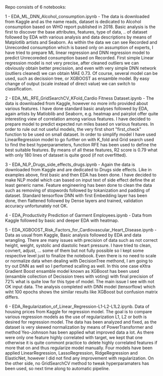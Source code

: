 Repo consists of 6 notebooks:

1 - EDA_ML_DNN_Alcohol_consumption.ipynb - The data is downloaded from Kaggle and as the name reads, dataset is dedicated to Alcohol consumption based on WHO report published in 2018. Basic analysis is the first to discover the base attributes, features, type of data, .. of dataset followed by EDA with various analysis and data descriptions by means of Matplotlib artists and Seaborn. As within the data we can see Recorded and Unrecorded consumption which is based only on assumption of experts, I have tried to prepare ML linear regression and DNN regression model to predict Unrecoreded consumption based on Recorded. First simple Linear regression model is not very precise, after cleaned outliers we can obviously obtain better precission, and even with very simple DNN network (outliers cleaned) we can obtain MAE 0.73. Of course, several model can be used, such as decission tree, or XGBOOST as ensamble model. By easy change of output (scale instead of direct value) we can switch to classification. 

2 - EDA_ML_RFE_GridSearchCV_KFold_Cardio Fitness Dataset.ipynb - The data is downloaded from Kaggle, however no more info provided about various features. I have done  standard basic analyses followed by EDA, again artists by Matloblib and Seaborn, e.g. heatmap and pairplot offer quite interesting view of correlation among various features. I have decided to prepare model to predict expected run miles based on various features. In order to rule out not useful models, the very first short "first_check" function to be used on small dataset. In order to simplify model I have used LinearRegression model to go further on with K_fold and Grid search used to find the best hyperparameters, function RFE has been used to define the best suitable features. By means of all these features, R2 score is 0.79 what with only 180 lines of dataset is quite good (if not overfitted). 

3 - EDA_NLP_Drugs_side_effects_drugs.ipynb - Again the data is downloaded from Kaggle and are dedicated to Drugs side effects. Like in examples above, first basic and then EDA has been done. I have decided to make NLP model which can based on input text of side effect define the at least generic name. Feature engineering has been done to clean the data such as removing of stopwords followed by tokanization and padding of dataset. Standard tensorflow DNN with first Embedding layer has been done, then flattened followed by Dense layers and trained, validation accuracy unfortunately not OK. 

4 - EDA_Productivity Prediction of Garment Employees.ipynb - Data from Kaggle followed by basic and deeper EDA with heatmap. 

5 - EDA_XGBOOST_Risk_Factors_for_Cardiovascular_Heart_Disease.ipynb - Data as usual from Kaggle, Basic analysis followed by EDA and data wrangling. There are many issues with precision of data such as not correct height, weight, systolic and diastolic heart pressure. I have tried to clean, covnert, adjust, ... some of them but not fully possible so I kept some respective level just to finalize the notebook. Even there is no need to scale or normalize data when dealing with DecisionTree methond, I am going to try out DNN as well so I perfomed scalling as well. 
In this one case eXtra Gradient Boost ensamble model known as XGBoost has been used (ensamble collection of Decission trees with voting) with final precision of 72% what is quite low for this type of model. The main issue I see with not OK input data. The analysis completed with DNN model (tensorflow) which wiht 100 epochs shows the similar results like XGBoost but confusion matrix differs. 

6 - EDA_Regularization_of_Linear_Regression-L1-L2-L1L2.ipynb. Data of housing prices from Kaggle for regression model. The goal is to compare various regression models as the use of regularization L1, L2 or both is desired for regression model. The data has been analyzed and fixed, as the dataset is very skewed normalization by means of PowerTransformer and method Yeo-Johnson has been applied what improved data a lot. As there were only one feature highly correlated with target, we kept that one otherwise it is quite commont practice to delete highly correlated features if more that on and thus regularize model manually. Four models have been applied LinearRegression, LassoRegression, RidgeRegression and ElasticNet, however I did not find any improvement with regularization. On the other side, no GridSearchCV method to tweak hyperparamaters has been used, so next time along to automatic pipeline.
